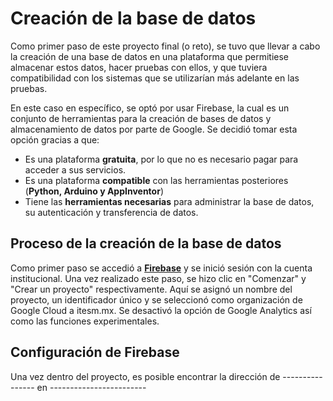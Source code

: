 
# Creación de la base de datos

Como primer paso de este proyecto final (o reto), se tuvo que llevar a cabo la creación de una base de datos en una plataforma que permitiese almacenar estos datos, hacer pruebas con ellos, y que tuviera compatibilidad con los sistemas que se utilizarían más adelante en las pruebas.

En este caso en específico, se optó por usar Firebase, la cual es un conjunto de herramientas para la creación de bases de datos y almacenamiento de datos 
por parte de Google. Se decidió tomar esta opción gracias a que:

- Es una plataforma **gratuita**, por lo que no es necesario pagar para acceder a sus servicios.
- Es una plataforma **compatible** con las herramientas posteriores (**Python, Arduino y AppInventor**)
- Tiene las **herramientas necesarias** para administrar la base de datos, su autenticación y transferencia de datos.

## Proceso de la creación de la base de datos

Como primer paso se accedió a [**Firebase**](https://firebase.google.com/?hl=es) y se inició sesión con la cuenta institucional.
Una vez realizado este paso, se hizo clic en "Comenzar" y "Crear un proyecto" respectivamente. Aquí se asignó un nombre del proyecto, un identificador único y se seleccionó como
organización de Google Cloud a itesm.mx. Se desactivó la opción de Google Analytics así como las funciones experimentales.

## Configuración de Firebase

Una vez dentro del proyecto, es posible encontrar la dirección de ---------------- en ------------------------


